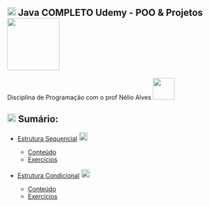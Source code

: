 <h2> <img src="https://media1.giphy.com/media/h3Wnqabhj1opOV8BnR/giphy.gif" width="20"> Java COMPLETO Udemy - POO & Projetos <img src="https://media3.giphy.com/media/dU5bZwFmWnxDgpMNf3/giphy.gif" width="120"></h2>

Disciplina de Programação com o prof Nélio Alves <img src="https://media0.giphy.com/media/9PthaoBsTNcxnQ9u3S/source.gif" width="50">

 ## <img src="https://media1.giphy.com/media/h3Wnqabhj1opOV8BnR/giphy.gif" width="20"> Sumário:
 
 - [Estrutura Sequencial](https://github.com/annie-bot/UdemyPOO/tree/main/Sequencial) <img src="https://media1.giphy.com/media/h3Wnqabhj1opOV8BnR/giphy.gif" width="20">
    - [Conteúdo](https://github.com/annie-bot/UdemyPOO/tree/main/Sequencial/Conte%C3%BAdo)
    - [Exercícios](https://github.com/annie-bot/UdemyPOO/tree/main/Sequencial/Exercicios)

 - [Estrutura Condicional](https://github.com/annie-bot/UdemyPOO/tree/main/Sequencial) <img src="https://media1.giphy.com/media/h3Wnqabhj1opOV8BnR/giphy.gif" width="20">
   - [Conteúdo](https://github.com/annie-bot/UdemyPOO/tree/main/Condicional/Conte%C3%BAdo)
   - [Exercícios](https://github.com/annie-bot/UdemyPOO/tree/main/Condicional/Exerc%C3%ADcios)

